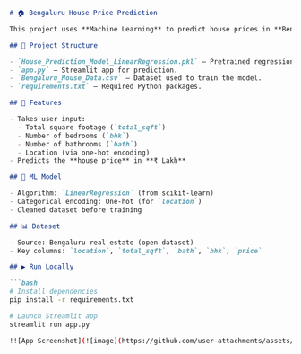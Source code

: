 ```markdown
# 🏠 Bengaluru House Price Prediction

This project uses **Machine Learning** to predict house prices in **Bengaluru, India**. A **Linear Regression** model is trained and deployed using a user-friendly **Streamlit** web app.

## 📂 Project Structure

- `House_Prediction_Model_LinearRegression.pkl` — Pretrained regression model.
- `app.py` — Streamlit app for prediction.
- `Bengaluru_House_Data.csv` — Dataset used to train the model.
- `requirements.txt` — Required Python packages.

## 🚀 Features

- Takes user input:
  - Total square footage (`total_sqft`)
  - Number of bedrooms (`bhk`)
  - Number of bathrooms (`bath`)
  - Location (via one-hot encoding)
- Predicts the **house price** in **₹ Lakh**

## 🧠 ML Model

- Algorithm: `LinearRegression` (from scikit-learn)
- Categorical encoding: One-hot (for `location`)
- Cleaned dataset before training

## 📊 Dataset

- Source: Bengaluru real estate (open dataset)
- Key columns: `location`, `total_sqft`, `bath`, `bhk`, `price`

## ▶️ Run Locally

```bash
# Install dependencies
pip install -r requirements.txt

# Launch Streamlit app
streamlit run app.py

!![App Screenshot](![image](https://github.com/user-attachments/assets/51afbfc6-778f-4aa5-b72a-57650fe585f0))

